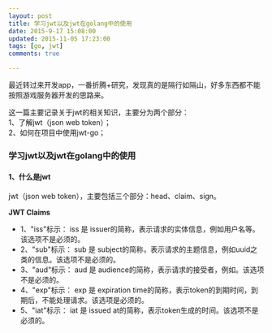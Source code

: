 ```yaml
---
layout: post
title: 学习jwt以及jwt在golang中的使用
date: 2015-9-17 15:08:00
updated: 2015-11-05 17:23:00
tags: [go, jwt]
comments: true

---
```


最近转过来开发app，一番折腾+研究，发现真的是隔行如隔山，好多东西都不能按照游戏服务器开发的思路来。

这一篇主要记录关于jwt的相关知识，主要分为两个部分：  
1、了解jwt（json web token）；  
2、如何在项目中使用jwt-go；

<!-- more -->

### 学习jwt以及jwt在golang中的使用

#### 1、什么是jwt

jwt（json web token），主要包括三个部分：head、claim、sign。

**JWT Claims**

- 1、"iss"标示：
 iss 是 issuer的简称，表示请求的实体信息，例如用户名等。该选项不是必须的。
- 2、"sub"标示：
 sub 是 subject的简称，表示请求的主题信息，例如uuid之类的信息。该选项不是必须的。
- 3、"aud"标示：
 aud 是 audience的简称，表示请求的接受者，例如。该选项不是必须的。
- 4、"exp"标示：
 exp 是 expiration time的简称，表示token的到期时间，到期后，不能处理请求。该选项是必须的。
- 5、"iat"标示：
 iat  是 issued at的简称，表示token生成的时间。该选项不是必须的。
